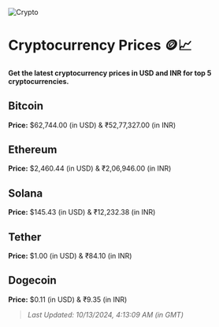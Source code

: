 
![Crypto](https://www.techguide.com.au/wp-content/uploads/2020/11/crypto3.jpeg)

# Cryptocurrency Prices 🪙📈

#### Get the latest cryptocurrency prices in USD and INR for top 5 cryptocurrencies.

## Bitcoin

**Price:** $62,744.00 (in USD) & ₹52,77,327.00 (in INR)

## Ethereum

**Price:** $2,460.44 (in USD) & ₹2,06,946.00 (in INR)

## Solana

**Price:** $145.43 (in USD) & ₹12,232.38 (in INR)

## Tether

**Price:** $1.00 (in USD) & ₹84.10 (in INR)

## Dogecoin

**Price:** $0.11 (in USD) & ₹9.35 (in INR)

> _Last Updated: 10/13/2024, 4:13:09 AM (in GMT)_
